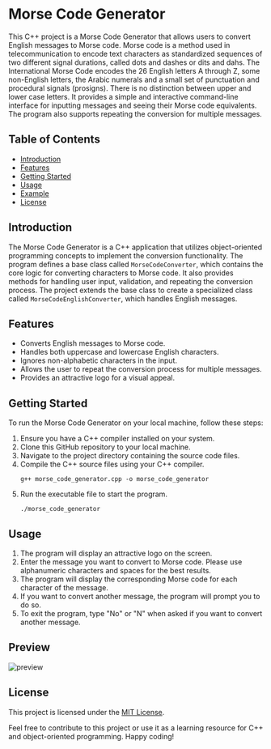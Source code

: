 # Morse Code Generator

This C++ project is a Morse Code Generator that allows users to convert English messages to Morse code. Morse code is a method used in telecommunication to encode text characters as standardized sequences of two different signal durations, called dots and dashes or dits and dahs. The International Morse Code encodes the 26 English letters A through Z, some non-English letters, the Arabic numerals and a small set of punctuation and procedural signals (prosigns). There is no distinction between upper and lower case letters. It provides a simple and interactive command-line interface for inputting messages and seeing their Morse code equivalents. The program also supports repeating the conversion for multiple messages.

## Table of Contents
- [Introduction](#introduction)
- [Features](#features)
- [Getting Started](#getting-started)
- [Usage](#usage)
- [Example](#example)
- [License](#license)

## Introduction

The Morse Code Generator is a C++ application that utilizes object-oriented programming concepts to implement the conversion functionality. The program defines a base class called `MorseCodeConverter`, which contains the core logic for converting characters to Morse code. It also provides methods for handling user input, validation, and repeating the conversion process. The project extends the base class to create a specialized class called `MorseCodeEnglishConverter`, which handles English messages.

## Features

- Converts English messages to Morse code.
- Handles both uppercase and lowercase English characters.
- Ignores non-alphabetic characters in the input.
- Allows the user to repeat the conversion process for multiple messages.
- Provides an attractive logo for a visual appeal.

## Getting Started

To run the Morse Code Generator on your local machine, follow these steps:

1. Ensure you have a C++ compiler installed on your system.
2. Clone this GitHub repository to your local machine.
3. Navigate to the project directory containing the source code files.
4. Compile the C++ source files using your C++ compiler.
   ```
   g++ morse_code_generator.cpp -o morse_code_generator
   ```
5. Run the executable file to start the program.
   ```
   ./morse_code_generator
   ```

## Usage

1. The program will display an attractive logo on the screen.
2. Enter the message you want to convert to Morse code. Please use alphanumeric characters and spaces for the best results.
3. The program will display the corresponding Morse code for each character of the message.
4. If you want to convert another message, the program will prompt you to do so.
5. To exit the program, type "No" or "N" when asked if you want to convert another message.

## Preview

![preview](/preview/interface.png)

## License

This project is licensed under the [MIT License](LICENSE).

Feel free to contribute to this project or use it as a learning resource for C++ and object-oriented programming. Happy coding!
